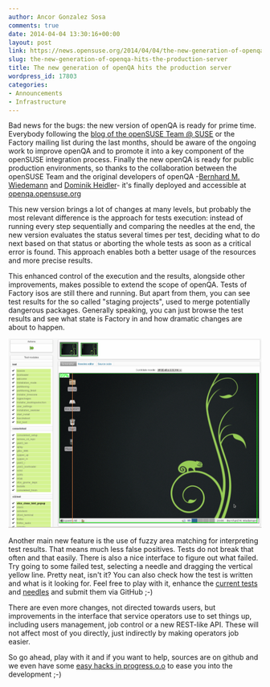 ```yaml
---
author: Ancor Gonzalez Sosa
comments: true
date: 2014-04-04 13:30:16+00:00
layout: post
link: https://news.opensuse.org/2014/04/04/the-new-generation-of-openqa-hits-the-production-server/
slug: the-new-generation-of-openqa-hits-the-production-server
title: The new generation of openQA hits the production server
wordpress_id: 17803
categories:
- Announcements
- Infrastructure
---
```


Bad news for the bugs: the new version of openQA is ready for prime time. Everybody following the [blog of the openSUSE Team @ SUSE](//lizards.opensuse.org/author/calumma/) or the Factory mailing list during the last months, should be aware of the ongoing work to improve openQA and to promote it into a key component of the openSUSE integration process. Finally the new openQA is ready for public production environments, so thanks to the collaboration between the openSUSE Team and the original developers of openQA -[Bernhard M. Wiedemann](//lizards.opensuse.org/author/bmwiedemann/) and [Dominik Heidler](//www.heidler.eu/)- it's finally deployed and accessible at [openqa.opensuse.org](https://openqa.opensuse.org/)





This new version brings a lot of changes at many levels, but probably the most relevant difference is the approach for tests execution: instead of running every step sequentially and comparing the needles at the end, the new version evaluates the status several times per test, deciding what to do next based on that status or aborting the whole tests as soon as a critical error is found. This approach enables both a better usage of the resources and more precise results.





This enhanced control of the execution and the results, alongside other improvements, makes possible to extend the scope of openQA. Tests of Factory isos are still there and running. But apart from them, you can see test results for the so called "staging projects", used to merge potentially dangerous packages. Generally speaking, you can just browse the test results and see what state is Factory in and how dramatic changes are about to happen.



[![Fuzzy matching in action: ignoring the floppy icon](/wp-content/uploads/2014/04/openqa-fuzzy-floppy.png)](/wp-content/uploads/2014/04/openqa-fuzzy-floppy.png)



Another main new feature is the use of fuzzy area matching for interpreting test results. That means much less false positives. Tests do not break that often and that easily. There is also a nice interface to figure out what failed. Try going to some failed test, selecting a needle and dragging the vertical yellow line. Pretty neat, isn't it? You can also check how the test is written and what is it looking for. Feel free to play with it, enhance the [current tests](https://github.com/os-autoinst/os-autoinst-distri-opensuse) and [needles](https://github.com/os-autoinst/os-autoinst-needles-opensuse) and submit them via GitHub ;-)





There are even more changes, not directed towards users, but improvements in the interface that service operators use to set things up, including users management, job control or a new REST-like API. These will not affect most of you directly, just indirectly by making operators job easier.





So go ahead, play with it and if you want to help, sources are on github and we even have some [easy hacks in progress.o.o](https://progress.opensuse.org/projects/openqav3/issues?utf8=✓&set_filter=1&f[]=status_id&op[status_id]=o&f[]=fixed_version_id&op[fixed_version_id]=%3D&v[fixed_version_id][]=73) to ease you into the development ;-)
